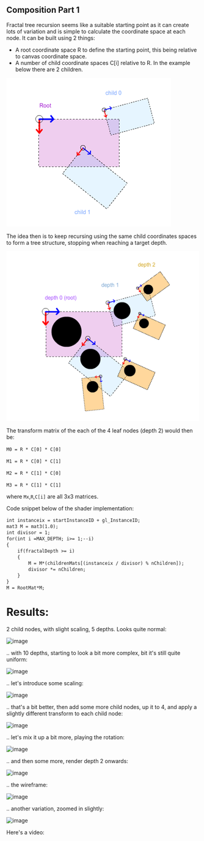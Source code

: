 ## Composition Part 1

Fractal tree recursion seems like a suitable starting point as it can create lots of variation and is simple to calculate the coordinate space at each node. It can be built using 2 things:

+ A root coordinate space R to define the starting point, this being relative to canvas coordinate space. 
+ A number of child coordinate spaces C[i] relative to R. In the example below there are 2 children.

![image](../project_images/overview_coordspaces.png?raw=true "image")

The idea then is to keep recursing using the same child coordinates spaces to form a tree structure, stopping when reaching a target depth.

![image](../project_images/overview_recursion.png?raw=true "image")

The transform matrix of the each of the 4 leaf nodes (depth 2) would then be:

```M0 = R * C[0] * C[0] ```

```M1 = R * C[0] * C[1] ```

```M2 = R * C[1] * C[0] ```

```M3 = R * C[1] * C[1] ```

where ```Mx```,```R```,```C[i]``` are all 3x3 matrices. 

Code snippet below of the shader implementation:

```
int instanceix = startInstanceID + gl_InstanceID;
mat3 M = mat3(1.0);
int divisor = 1;
for(int i =MAX_DEPTH; i>= 1;--i)
{
	if(fractalDepth >= i)
	{
		M = M*(childrenMats[(instanceix / divisor) % nChildren]);
		divisor *= nChildren;
	}
}
M = RootMat*M;
```

# Results: #

2 child nodes, with slight scaling, 5 depths.  Looks quite normal:

![image](../project_images/comp/fractal1.png?raw=true "image")

.. with 10 depths, starting to look a bit more complex, bit it's still quite uniform:

![image](../project_images/comp/fractal2.png?raw=true "image")

.. let's introduce some scaling:

![image](../project_images/comp/fractal3.png?raw=true "image")

.. that's a bit better, then add some more child nodes, up it to 4, and apply a slightly different transform to each child node:

![image](../project_images/comp/fractal4.png?raw=true "image")

.. let's mix it up a bit more, playing the rotation:

![image](../project_images/comp/fractal5.png?raw=true "image")

.. and then some more, render depth 2 onwards:

![image](../project_images/comp/fractal6.png?raw=true "image")

.. the wireframe:

![image](../project_images/comp/wireframe1.png?raw=true "image")


.. another variation, zoomed in slightly:

![image](../project_images/comp/fractal7.png?raw=true "image")


Here's a video:

